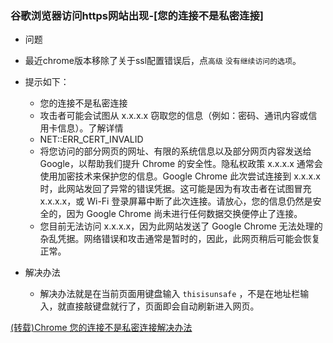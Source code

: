 ### 谷歌浏览器访问https网站出现-[您的连接不是私密连接]
* 问题
* 最近chrome版本移除了关于ssl配置错误后，点`高级` `没有继续访问的选项`。

* 提示如下：
    * 您的连接不是私密连接
    * 攻击者可能会试图从 x.x.x.x 窃取您的信息（例如：密码、通讯内容或信用卡信息）。了解详情
    * NET::ERR_CERT_INVALID
    * 将您访问的部分网页的网址、有限的系统信息以及部分网页内容发送给 Google，以帮助我们提升 Chrome 的安全性。隐私权政策
    x.x.x.x 通常会使用加密技术来保护您的信息。Google Chrome 此次尝试连接到 x.x.x.x 时，此网站发回了异常的错误凭据。这可能是因为有攻击者在试图冒充 x.x.x.x，或 Wi-Fi 登录屏幕中断了此次连接。请放心，您的信息仍然是安全的，因为 Google Chrome 尚未进行任何数据交换便停止了连接。
    * 您目前无法访问 x.x.x.x，因为此网站发送了 Google Chrome 无法处理的杂乱凭据。网络错误和攻击通常是暂时的，因此，此网页稍后可能会恢复正常。

* 解决办法
    * 解决办法就是在当前页面用键盘输入 `thisisunsafe` ，不是在地址栏输入，就直接敲键盘就行了，页面即会自动刷新进入网页。

[(转载)Chrome 您的连接不是私密连接解决办法](https://zhuanlan.zhihu.com/p/341857389)